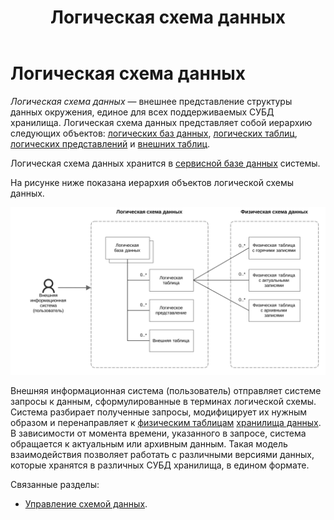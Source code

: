 ﻿---
layout: default
title: Логическая схема данных
nav_order: 1
parent: Основные понятия
has_children: false
has_toc: false
---

Логическая схема данных
=====================

_Логическая схема данных_ — внешнее представление структуры данных окружения, единое для всех 
поддерживаемых СУБД хранилища. Логическая схема данных представляет собой иерархию следующих объектов:
[логических баз данных](../Логическая_база_данных/Логическая_база_данных.md), 
[логических таблиц](../Логическая_таблица/Логическая_таблица.md), 
[логических представлений](../Логическое_представление/Логическое_представление.md) и 
[внешних таблиц](../Внешняя_таблица/Внешняя_таблица.md).

Логическая схема данных хранится в [сервисной базе данных](../Сервисная_база_данных/Сервисная_база_данных.md) системы.

На рисунке ниже показана иерархия объектов логической схемы данных.

![Alt text](Логическая_схема_данных.svg)

Внешняя информационная система (пользователь) отправляет системе запросы к данным, сформулированные в терминах 
логической схемы. Система разбирает полученные запросы, модифицирует их нужным образом и перенаправляет 
к [физическим таблицам](../Физическая_таблица/Физическая_таблица.md) [хранилища данных](../Хранилище_данных/Хранилище_данных.md). 
В зависимости от момента времени, указанного в запросе, система обращается к актуальным или архивным данным. 
Такая модель взаимодействия позволяет работать с различными версиями данных, которые хранятся в различных СУБД 
хранилища, в едином формате.

Связанные разделы:

*   [Управление схемой данных](../../../Работа_с_системой/Управление_схемой_данных/Управление_схемой_данных.md).